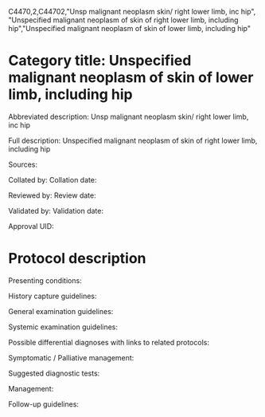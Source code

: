 C4470,2,C44702,"Unsp malignant neoplasm skin/ right lower limb, inc hip", "Unspecified malignant neoplasm of skin of right lower limb, including hip","Unspecified malignant neoplasm of skin of lower limb, including hip"
# Category title: Unspecified malignant neoplasm of skin of lower limb, including hip

Abbreviated description: Unsp malignant neoplasm skin/ right lower limb, inc hip

Full description: Unspecified malignant neoplasm of skin of right lower limb, including hip

Sources:

Collated by:
Collation date:

Reviewed by:
Review date:

Validated by:
Validation date:

Approval UID:

# Protocol description

Presenting conditions:

History capture guidelines:

General examination guidelines:

Systemic examination guidelines:

Possible differential diagnoses with links to related protocols:

Symptomatic / Palliative management:

Suggested diagnostic tests:

Management:

Follow-up guidelines:
